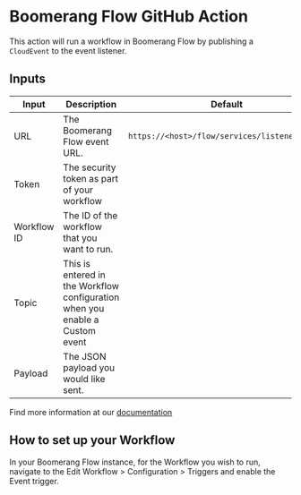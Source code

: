 # Boomerang Flow GitHub Action

This action will run a workflow in Boomerang Flow by publishing a `CloudEvent` to the event listener.

## Inputs

| Input       | Description                                                                  | Default                                       | Required |
| ----------- | ---------------------------------------------------------------------------- | --------------------------------------------- | -------- |
| URL         | The Boomerang Flow event URL.                                                | `https://<host>/flow/services/listener/event` | true     |
| Token       | The security token as part of your workflow                                  |                                               | true     |
| Workflow ID | The ID of the workflow that you want to run.                                 |                                               | true     |
| Topic       | This is entered in the Workflow configuration when you enable a Custom event |                                               | true     |
| Payload     | The JSON payload you would like sent.                                        |                                               | false    |

Find more information at our [documentation](https://www.useboomerang.io/docs/boomerang-flow/architecture/eventing-architecture)

## How to set up your Workflow

In your Boomerang Flow instance, for the Workflow you wish to run, navigate to the Edit Workflow > Configuration > Triggers and enable the Event trigger.
